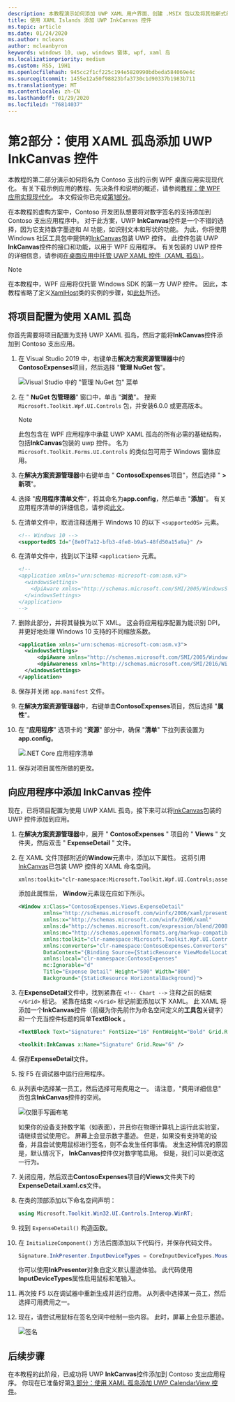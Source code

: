 ```yaml
---
description: 本教程演示如何添加 UWP XAML 用户界面、创建 .MSIX 包以及将其他新式组件合并到 WPF 应用。
title: 使用 XAML Islands 添加 UWP InkCanvas 控件
ms.topic: article
ms.date: 01/24/2020
ms.author: mcleans
author: mcleanbyron
keywords: windows 10, uwp, windows 窗体, wpf, xaml 岛
ms.localizationpriority: medium
ms.custom: RS5, 19H1
ms.openlocfilehash: 945cc2f1cf225c194e5820990bdbeda584069e4c
ms.sourcegitcommit: 1455e12a50f98823bfa3730c1d90337b1983b711
ms.translationtype: MT
ms.contentlocale: zh-CN
ms.lasthandoff: 01/29/2020
ms.locfileid: "76814037"
---
```

# <a name="part-2-add-a-uwp-inkcanvas-control-using-xaml-islands"></a>第2部分：使用 XAML 孤岛添加 UWP InkCanvas 控件

本教程的第二部分演示如何将名为 Contoso 支出的示例 WPF 桌面应用实现现代化。 有关下载示例应用的教程、先决条件和说明的概述，请参阅[教程：使 WPF 应用实现现代化](modernize-wpf-tutorial.md)。 本文假设你已完成[第1部分](modernize-wpf-tutorial-1.md)。

在本教程的虚构方案中，Contoso 开发团队想要将对数字签名的支持添加到 Contoso 支出应用程序中。 对于此方案，UWP **InkCanvas**控件是一个不错的选择，因为它支持数字墨迹和 AI 功能，如识别文本和形状的功能。 为此，你将使用 Windows 社区工具包中提供的[InkCanvas](https://docs.microsoft.com/windows/communitytoolkit/controls/wpf-winforms/inkcanvas)包装 UWP 控件。 此控件包装 UWP **InkCanvas**控件的接口和功能，以用于 WPF 应用程序。 有关包装的 UWP 控件的详细信息，请参阅[在桌面应用中托管 UWP XAML 控件（XAML 孤岛）](xaml-islands.md)。

> [!NOTE]
> 在本教程中，WPF 应用将仅托管 Windows SDK 的第一方 UWP 控件。 因此，本教程省略了定义[XamlHost](https://github.com/windows-toolkit/Microsoft.Toolkit.Win32/tree/master/Microsoft.Toolkit.Win32.UI.XamlApplication)类的实例的步骤，如[此处](host-standard-control-with-xaml-islands.md#required-components)所述。

## <a name="configure-the-project-to-use-xaml-islands"></a>将项目配置为使用 XAML 孤岛

你首先需要将项目配置为支持 UWP XAML 孤岛，然后才能将**InkCanvas**控件添加到 Contoso 支出应用。

1. 在 Visual Studio 2019 中，右键单击**解决方案资源管理器**中的**ContosoExpenses**项目，然后选择 "**管理 NuGet 包**"。

    ![Visual Studio 中的 "管理 NuGet 包" 菜单](images/wpf-modernize-tutorial//ManageNuGetPackages.png)

2. 在 " **NuGet 包管理器**" 窗口中，单击 "**浏览**"。 搜索 `Microsoft.Toolkit.Wpf.UI.Controls` 包，并安装6.0.0 或更高版本。

    > [!NOTE]
    > 此包包含在 WPF 应用程序中承载 UWP XAML 孤岛的所有必需的基础结构，包括**InkCanvas**包装的 uwp 控件。 名为 `Microsoft.Toolkit.Forms.UI.Controls` 的类似包可用于 Windows 窗体应用。

3. 在**解决方案资源管理器**中右键单击 " **ContosoExpenses**项目"，然后选择 " **> 新项**"。

4. 选择 "**应用程序清单文件**"，将其命名为**app.config**，然后单击 "**添加**"。 有关应用程序清单的详细信息，请参阅[此文](https://docs.microsoft.com/windows/desktop/SbsCs/application-manifests)。

5. 在清单文件中，取消注释适用于 Windows 10 的以下 `<supportedOS>` 元素。

    ```xml
    <!-- Windows 10 -->
    <supportedOS Id="{8e0f7a12-bfb3-4fe8-b9a5-48fd50a15a9a}" />
    ```

6. 在清单文件中，找到以下注释 `<application>` 元素。

    ```xml
    <!--
    <application xmlns="urn:schemas-microsoft-com:asm.v3">
      <windowsSettings>
        <dpiAware xmlns="http://schemas.microsoft.com/SMI/2005/WindowsSettings">true</dpiAware>
      </windowsSettings>
    </application>
    -->
    ```

7. 删除此部分，并将其替换为以下 XML。 这会将应用程序配置为能识别 DPI，并更好地处理 Windows 10 支持的不同缩放系数。

    ```xml
    <application xmlns="urn:schemas-microsoft-com:asm.v3">
      <windowsSettings>
          <dpiAware xmlns="http://schemas.microsoft.com/SMI/2005/WindowsSettings">true/PM</dpiAware>
          <dpiAwareness xmlns="http://schemas.microsoft.com/SMI/2016/WindowsSettings">PerMonitorV2, PerMonitor</dpiAwareness>
      </windowsSettings>
    </application>
    ```

8. 保存并关闭 `app.manifest` 文件。

9. 在**解决方案资源管理器**中，右键单击**ContosoExpenses**项目，然后选择 "**属性**"。

10. 在 "**应用程序**" 选项卡的 "**资源**" 部分中，确保 "**清单**" 下拉列表设置为**app.config**。

    ![.NET Core 应用程序清单](images/wpf-modernize-tutorial/NetCoreAppManifest.png)

11. 保存对项目属性所做的更改。

## <a name="add-an-inkcanvas-control-to-the-app"></a>向应用程序中添加 InkCanvas 控件

现在，已将项目配置为使用 UWP XAML 孤岛，接下来可以将[InkCanvas](https://docs.microsoft.com/windows/communitytoolkit/controls/wpf-winforms/inkcanvas)包装的 UWP 控件添加到应用。

1. 在**解决方案资源管理器**中，展开 " **ContosoExpenses** " 项目的 " **Views** " 文件夹，然后双击 " **ExpenseDetail** " 文件。

2. 在 XAML 文件顶部附近的**Window**元素中，添加以下属性。 这将引用[InkCanvas](https://docs.microsoft.com/windows/communitytoolkit/controls/wpf-winforms/inkcanvas)已包装 UWP 控件的 XAML 命名空间。

    ```xml
    xmlns:toolkit="clr-namespace:Microsoft.Toolkit.Wpf.UI.Controls;assembly=Microsoft.Toolkit.Wpf.UI.Controls"
    ```

    添加此属性后， **Window**元素现在应如下所示。

    ```xml
    <Window x:Class="ContosoExpenses.Views.ExpenseDetail"
            xmlns="http://schemas.microsoft.com/winfx/2006/xaml/presentation"
            xmlns:x="http://schemas.microsoft.com/winfx/2006/xaml"
            xmlns:d="http://schemas.microsoft.com/expression/blend/2008"
            xmlns:mc="http://schemas.openxmlformats.org/markup-compatibility/2006"
            xmlns:toolkit="clr-namespace:Microsoft.Toolkit.Wpf.UI.Controls;assembly=Microsoft.Toolkit.Wpf.UI.Controls"
            xmlns:converters="clr-namespace:ContosoExpenses.Converters"
            DataContext="{Binding Source={StaticResource ViewModelLocator}, Path=ExpensesDetailViewModel}"
            xmlns:local="clr-namespace:ContosoExpenses"
            mc:Ignorable="d"
            Title="Expense Detail" Height="500" Width="800"
            Background="{StaticResource HorizontalBackground}">
    ```

4. 在**ExpenseDetail**文件中，找到紧靠在 `<!-- Chart -->` 注释之前的结束 `</Grid>` 标记。 紧靠在结束 `</Grid>` 标记前面添加以下 XAML。 此 XAML 将添加一个**InkCanvas**控件（前缀为你先前作为命名空间定义的**工具包**关键字）和一个充当控件标题的简单**TextBlock** 。

    ```xml
    <TextBlock Text="Signature:" FontSize="16" FontWeight="Bold" Grid.Row="5" />

    <toolkit:InkCanvas x:Name="Signature" Grid.Row="6" />
    ```

5. 保存**ExpenseDetail**文件。

6. 按 F5 在调试器中运行应用程序。

7. 从列表中选择某一员工，然后选择可用费用之一。 请注意，"费用详细信息" 页包含**InkCanvas**控件的空间。

    ![仅限手写画布笔](images/wpf-modernize-tutorial/InkCanvasPenOnly.png)

    如果你的设备支持数字笔（如表面），并且你在物理计算机上运行此实验室，请继续尝试使用它。 屏幕上会显示数字墨迹。 但是，如果没有支持笔的设备，并且尝试使用鼠标进行签名，则不会发生任何事情。 发生这种情况的原因是，默认情况下， **InkCanvas**控件仅对数字笔启用。 但是，我们可以更改这一行为。

8. 关闭应用，然后双击**ContosoExpenses**项目的**Views**文件夹下的**ExpenseDetail.xaml.cs**文件。

9. 在类的顶部添加以下命名空间声明：

    ```csharp
    using Microsoft.Toolkit.Win32.UI.Controls.Interop.WinRT;
    ```

10. 找到 `ExpenseDetail()` 构造函数。

11. 在 `InitializeComponent()` 方法后面添加以下代码行，并保存代码文件。

    ```csharp
    Signature.InkPresenter.InputDeviceTypes = CoreInputDeviceTypes.Mouse | CoreInputDeviceTypes.Pen;
    ```

    你可以使用**InkPresenter**对象自定义默认墨迹体验。 此代码使用**InputDeviceTypes**属性启用鼠标和笔输入。

12. 再次按 F5 以在调试器中重新生成并运行应用。 从列表中选择某一员工，然后选择可用费用之一。

13. 现在，请尝试用鼠标在签名空间中绘制一些内容。 此时，屏幕上会显示墨迹。

    ![签名](images/wpf-modernize-tutorial/Signature.png)

## <a name="next-steps"></a>后续步骤

在本教程的此阶段，已成功将 UWP **InkCanvas**控件添加到 Contoso 支出应用程序。 你现在已准备好第[3 部分：使用 XAML 孤岛添加 UWP CalendarView 控件](modernize-wpf-tutorial-3.md)。

